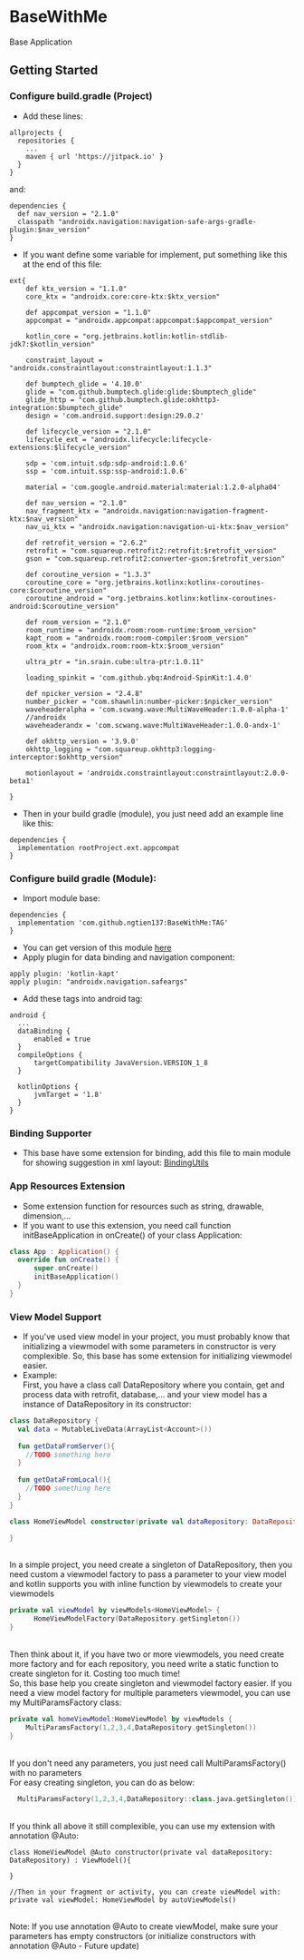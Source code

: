 # BaseWithMe
Base Application
## Getting Started
### Configure build.gradle (Project)
* Add these lines:
```
allprojects {
  repositories {
    ...
    maven { url 'https://jitpack.io' }
  }
}
```
and:
```
dependencies {
  def nav_version = "2.1.0"
  classpath "androidx.navigation:navigation-safe-args-gradle-plugin:$nav_version"
}
```
* If you want define some variable for implement, put something like this at the end of this file:
```
ext{
    def ktx_version = "1.1.0"
    core_ktx = "androidx.core:core-ktx:$ktx_version"

    def appcompat_version = "1.1.0"
    appcompat = "androidx.appcompat:appcompat:$appcompat_version"

    kotlin_core = "org.jetbrains.kotlin:kotlin-stdlib-jdk7:$kotlin_version"

    constraint_layout = "androidx.constraintlayout:constraintlayout:1.1.3"

    def bumptech_glide = '4.10.0'
    glide = "com.github.bumptech.glide:glide:$bumptech_glide"
    glide_http = "com.github.bumptech.glide:okhttp3-integration:$bumptech_glide"
    design = 'com.android.support:design:29.0.2'

    def lifecycle_version = "2.1.0"
    lifecycle_ext = "androidx.lifecycle:lifecycle-extensions:$lifecycle_version"

    sdp = 'com.intuit.sdp:sdp-android:1.0.6'
    ssp = 'com.intuit.ssp:ssp-android:1.0.6'

    material = 'com.google.android.material:material:1.2.0-alpha04'

    def nav_version = "2.1.0"
    nav_fragment_ktx = "androidx.navigation:navigation-fragment-ktx:$nav_version"
    nav_ui_ktx = "androidx.navigation:navigation-ui-ktx:$nav_version"

    def retrofit_version = "2.6.2"
    retrofit = "com.squareup.retrofit2:retrofit:$retrofit_version"
    gson = "com.squareup.retrofit2:converter-gson:$retrofit_version"

    def coroutine_version = "1.3.3"
    coroutine_core = "org.jetbrains.kotlinx:kotlinx-coroutines-core:$coroutine_version"
    coroutine_android = "org.jetbrains.kotlinx:kotlinx-coroutines-android:$coroutine_version"

    def room_version = "2.1.0"
    room_runtime = "androidx.room:room-runtime:$room_version"
    kapt_room = "androidx.room:room-compiler:$room_version"
    room_ktx = "androidx.room:room-ktx:$room_version"

    ultra_ptr = "in.srain.cube:ultra-ptr:1.0.11"

    loading_spinkit = 'com.github.ybq:Android-SpinKit:1.4.0'

    def npicker_version = "2.4.8"
    number_picker = "com.shawnlin:number-picker:$npicker_version"
    waveheaderalpha = 'com.scwang.wave:MultiWaveHeader:1.0.0-alpha-1'
    //androidx
    waveheaderandx = 'com.scwang.wave:MultiWaveHeader:1.0.0-andx-1'

    def okhttp_version = '3.9.0'
    okhttp_logging = "com.squareup.okhttp3:logging-interceptor:$okhttp_version"

    motionlayout = 'androidx.constraintlayout:constraintlayout:2.0.0-beta1'

}
```
* Then in your build gradle (module), you just need add an example line like this:
```
dependencies {
  implementation rootProject.ext.appcompat
}
```

### Configure build gradle (Module):
* Import module base:
```
dependencies {
  implementation 'com.github.ngtien137:BaseWithMe:TAG'
}
```
* You can get version of this module [here](https://jitpack.io/#ngtien137/BaseWithMe)
* Apply plugin for data binding and navigation component:
```
apply plugin: 'kotlin-kapt'
apply plugin: "androidx.navigation.safeargs"
```
* Add these tags into android tag:
```
android {
  ...
  dataBinding {
      enabled = true
  }
  compileOptions {
      targetCompatibility JavaVersion.VERSION_1_8
  }

  kotlinOptions {
      jvmTarget = '1.8'
  }
}
```

### Binding Supporter
* This base have some extension for binding, add this file to main module for showing suggestion in xml layout:
[BindingUtils](https://github.com/ngtien137/BaseWithMe/blob/master/baseme/src/main/java/com/base/baselibrary/utils/BindingUtils.kt)

### App Resources Extension
* Some extension function for resources such as string, drawable, dimension,...
* If you want to use this extension, you need call function initBaseApplication in onCreate() of your class Application:

```kotlin
class App : Application() {
  override fun onCreate() {
      super.onCreate()
      initBaseApplication()
  }
}
```

### View Model Support
* If you've used view model in your project, you must probably know that initializing a viewmodel with some parameters in constructor is very complexible. So, this base has some extension for initializing viewmodel easier.
* Example:
<br>First, you have a class call DataRepository where you contain, get and process data with retrofit, database,... and your view model has a instance of DataRepository in its constructor:
```kotlin
class DataRepository {
  val data = MutableLiveData(ArrayList<Account>())
  
  fun getDataFromServer(){
    //TODO something here
  }
  
  fun getDataFromLocal(){
    //TODO something here
  }
}

class HomeViewModel constructor(private val dataRepository: DataRepository) : ViewModel(){

}
```
<br>In a simple project, you need create a singleton of DataRepository, then you need custom a viewmodel factory to pass a parameter to your view model and kotlin supports you with inline function by viewmodels to create your viewmodels
```kotlin
private val viewModel by viewModels<HomeViewModel> {
      HomeViewModelFactory(DataRepository.getSingleton())
}
```
<br>Then think about it, if you have two or more viewmodels, you need create more factory and for each repository, you need write a static function to create singleton for it. Costing too much time!
<br>So, this base help you create singleton and viewmodel factory easier. If you need a view model factory for multiple parameters viewmodel, you can use my MultiParamsFactory class:
```kotlin
private val homeViewModel:HomeViewModel by viewModels {
    MultiParamsFactory(1,2,3,4,DataRepository.getSingleton())
}
```
<br>If you don't need any parameters, you just need call MultiParamsFactory() with no parameters
<br>For easy creating singleton, you can do as below:
```kotlin
  MultiParamsFactory(1,2,3,4,DataRepository::class.java.getSingleton())
```
<br>If you think all above it still complexible, you can use my extension with annotation @Auto:
```
class HomeViewModel @Auto constructor(private val dataRepository: DataRepository) : ViewModel(){

}

//Then in your fragment or activity, you can create viewModel with:
private val viewModel: HomeViewModel by autoViewModels()
```
<br>Note: If you use annotation @Auto to create viewModel, make sure your parameters has empty constructors (or initialize constructors with annotation @Auto - Future update)

